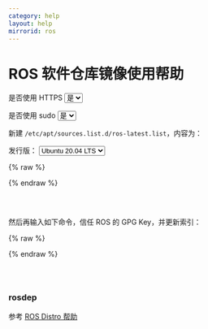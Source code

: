 ```yaml
---
category: help
layout: help
mirrorid: ros
---
```


# ROS 软件仓库镜像使用帮助

<form class="form-inline">
<div class="form-group">
	<label>是否使用 HTTPS</label>
	<select id="http-select" class="form-control content-select" data-target="#content-0,#content-1">
	  <option data-http_protocol="https://" selected>是</option>
	  <option data-http_protocol="http://">否</option>
	</select>
</div>
</form>


<form class="form-inline">
<div class="form-group">
	<label>是否使用 sudo</label>
	<select id="sudo-select" class="form-control content-select" data-target="#content-0,#content-1">
	  <option data-sudo="sudo " selected>是</option>
	  <option data-sudo="">否</option>
	</select>
</div>
</form>



新建 `/etc/apt/sources.list.d/ros-latest.list`，内容为：



<form class="form-inline">
<div class="form-group">
  <label>发行版：</label>
    <select id="select-0-0" class="form-control content-select" data-target="#content-0">
      <option data-release_name="focal" selected>Ubuntu 20.04 LTS</option>
      <option data-release_name="bionic">Ubuntu 18.04 LTS</option>
      <option data-release_name="xenial">Ubuntu 16.04 LTS</option>
      <option data-release_name="trusty">Ubuntu 14.04 LTS</option>
      <option data-release_name="buster">Debian 10</option>
      <option data-release_name="stretch">Debian 9</option>
      <option data-release_name="jessie">Debian 8</option>
    </select>
</div>
</form>

{% raw %}
<script id="template-0" type="x-tmpl-markup">
deb {{http_protocol}}{{mirror}}/ubuntu/ {{release_name}} main
</script>
{% endraw %}

<p></p>

<pre>
<code id="content-0" data-template="#template-0" data-select="#http-select,#sudo-select,#select-0-0">
</code>
</pre>


然后再输入如下命令，信任 ROS 的 GPG Key，并更新索引：



{% raw %}
<script id="template-1" type="x-tmpl-markup">
{{sudo}}apt-key adv --keyserver 'hkp://keyserver.ubuntu.com:80' --recv-key C1CF6E31E6BADE8868B172B4F42ED6FBAB17C654
{{sudo}}apt update
</script>
{% endraw %}

<p></p>

<pre>
<code id="content-1" data-template="#template-1" data-select="#http-select,#sudo-select">
</code>
</pre>


### rosdep

参考 [ROS Distro 帮助](/help/rosdistro)

